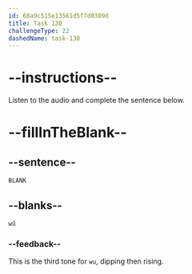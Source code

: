 ```yaml
---
id: 68a9c515e13561d5f7d0309d
title: Task 130
challengeType: 22
dashedName: task-130
---
```


<!-- (Audio) A: wǔ -->

# --instructions--

Listen to the audio and complete the sentence below.

# --fillInTheBlank--

## --sentence--

`BLANK`

## --blanks--

`wǔ`

### --feedback--

This is the third tone for `wu`, dipping then rising.
